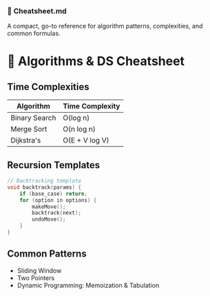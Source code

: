 ### 🧾 **Cheatsheet.md**

A compact, go-to reference for algorithm patterns, complexities, and common formulas.

# 🧾 Algorithms & DS Cheatsheet

## Time Complexities
| Algorithm      | Time Complexity |
|----------------|------------------|
| Binary Search  | O(log n)         |
| Merge Sort     | O(n log n)       |
| Dijkstra's     | O(E + V log V)   |

## Recursion Templates
```cpp
// Backtracking template
void backtrack(params) {
    if (base_case) return;
    for (option in options) {
        makeMove();
        backtrack(next);
        undoMove();
    }
}
```

## Common Patterns

* Sliding Window
* Two Pointers
* Dynamic Programming: Memoization & Tabulation


